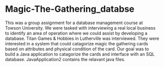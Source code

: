 # Magic-The-Gathering_databse
This was a group assignment for a database management course at Towson University.
We were tasked with interviewing a real local business to identify an area of operation where we could assist by developing a database.
Titan Games & Hobbies in Lutherville was interviewed.
They were interested in a system that could catagorize magic the gathering cards based on attributes and physical condition of the card.
Our goal was to build a Java application to catagorize the cards and interface with an SQL database.
JavaApplication2 contains the relavant java files.
